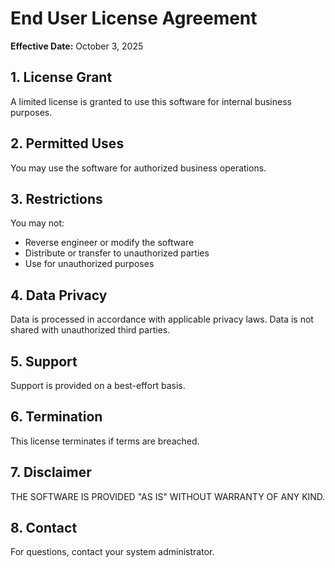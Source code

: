 # End User License Agreement

**Effective Date:** October 3, 2025

## 1. License Grant
A limited license is granted to use this software for internal business purposes.

## 2. Permitted Uses
You may use the software for authorized business operations.

## 3. Restrictions
You may not:
- Reverse engineer or modify the software
- Distribute or transfer to unauthorized parties
- Use for unauthorized purposes

## 4. Data Privacy
Data is processed in accordance with applicable privacy laws. Data is not shared with unauthorized third parties.

## 5. Support
Support is provided on a best-effort basis.

## 6. Termination
This license terminates if terms are breached.

## 7. Disclaimer
THE SOFTWARE IS PROVIDED "AS IS" WITHOUT WARRANTY OF ANY KIND.

## 8. Contact
For questions, contact your system administrator.
